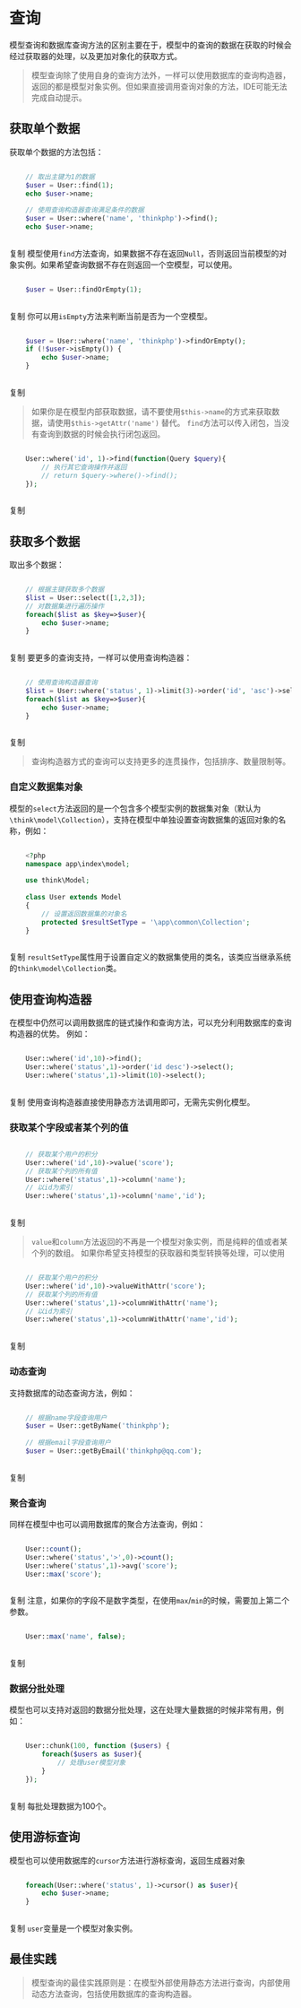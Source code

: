 # 查询

模型查询和数据库查询方法的区别主要在于，模型中的查询的数据在获取的时候会经过获取器的处理，以及更加对象化的获取方式。
> 模型查询除了使用自身的查询方法外，一样可以使用数据库的查询构造器，返回的都是模型对象实例。但如果直接调用查询对象的方法，IDE可能无法完成自动提示。
## 获取单个数据
获取单个数据的方法包括：
```php

    // 取出主键为1的数据
    $user = User::find(1);
    echo $user->name;
    
    // 使用查询构造器查询满足条件的数据
    $user = User::where('name', 'thinkphp')->find();
    echo $user->name;
    

```
复制
模型使用`find`方法查询，如果数据不存在返回`Null`，否则返回当前模型的对象实例。如果希望查询数据不存在则返回一个空模型，可以使用。
```php

    $user = User::findOrEmpty(1);
    

```
复制
你可以用`isEmpty`方法来判断当前是否为一个空模型。
```php

    $user = User::where('name', 'thinkphp')->findOrEmpty();
    if (!$user->isEmpty()) {
        echo $user->name;
    }
    

```
复制
> 如果你是在模型内部获取数据，请不要使用`$this->name`的方式来获取数据，请使用`$this->getAttr('name')` 替代。
`find`方法可以传入闭包，当没有查询到数据的时候会执行闭包返回。
```php

    User::where('id', 1)->find(function(Query $query){
        // 执行其它查询操作并返回
        // return $query->where()->find();
    });
    

```
复制
## 获取多个数据
取出多个数据：
```php

    // 根据主键获取多个数据
    $list = User::select([1,2,3]);
    // 对数据集进行遍历操作
    foreach($list as $key=>$user){
        echo $user->name;
    }
    

```
复制
要更多的查询支持，一样可以使用查询构造器：
```php

    // 使用查询构造器查询
    $list = User::where('status', 1)->limit(3)->order('id', 'asc')->select();
    foreach($list as $key=>$user){
        echo $user->name;
    }
    

```
复制
> 查询构造器方式的查询可以支持更多的连贯操作，包括排序、数量限制等。
### 自定义数据集对象
模型的`select`方法返回的是一个包含多个模型实例的数据集对象（默认为`\think\model\Collection`），支持在模型中单独设置查询数据集的返回对象的名称，例如：
```php

    <?php
    namespace app\index\model;
    
    use think\Model;
    
    class User extends Model
    {
    	// 设置返回数据集的对象名
    	protected $resultSetType = '\app\common\Collection';
    }
    

```
复制
`resultSetType`属性用于设置自定义的数据集使用的类名，该类应当继承系统的`think\model\Collection`类。
## 使用查询构造器
在模型中仍然可以调用数据库的链式操作和查询方法，可以充分利用数据库的查询构造器的优势。
例如：
```php

    User::where('id',10)->find();
    User::where('status',1)->order('id desc')->select();
    User::where('status',1)->limit(10)->select();
    

```
复制
使用查询构造器直接使用静态方法调用即可，无需先实例化模型。
### 获取某个字段或者某个列的值
```php

    // 获取某个用户的积分
    User::where('id',10)->value('score');
    // 获取某个列的所有值
    User::where('status',1)->column('name');
    // 以id为索引
    User::where('status',1)->column('name','id');
    

```
复制
> `value`和`column`方法返回的不再是一个模型对象实例，而是纯粹的值或者某个列的数组。
如果你希望支持模型的获取器和类型转换等处理，可以使用
```php

    // 获取某个用户的积分
    User::where('id',10)->valueWithAttr('score');
    // 获取某个列的所有值
    User::where('status',1)->columnWithAttr('name');
    // 以id为索引
    User::where('status',1)->columnWithAttr('name','id');
    

```
复制
### 动态查询
支持数据库的动态查询方法，例如：
```php

    // 根据name字段查询用户
    $user = User::getByName('thinkphp');
    
    // 根据email字段查询用户
    $user = User::getByEmail('thinkphp@qq.com');
    

```
复制
### 聚合查询
同样在模型中也可以调用数据库的聚合方法查询，例如：
```php

    User::count();
    User::where('status','>',0)->count();
    User::where('status',1)->avg('score');
    User::max('score');
    

```
复制
注意，如果你的字段不是数字类型，在使用`max`/`min`的时候，需要加上第二个参数。
```php

    User::max('name', false);
    

```
复制
### 数据分批处理
模型也可以支持对返回的数据分批处理，这在处理大量数据的时候非常有用，例如：
```php

    User::chunk(100, function ($users) {
        foreach($users as $user){
            // 处理user模型对象
        }
    });
    

```
复制
每批处理数据为100个。
## 使用游标查询
模型也可以使用数据库的`cursor`方法进行游标查询，返回生成器对象
```php

    foreach(User::where('status', 1)->cursor() as $user){
    	echo $user->name;
    }
    

```
复制
`user`变量是一个模型对象实例。
## 最佳实践
> 模型查询的最佳实践原则是：在模型外部使用静态方法进行查询，内部使用动态方法查询，包括使用数据库的查询构造器。
